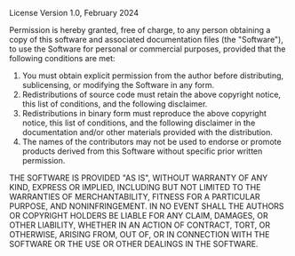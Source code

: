 License
Version 1.0, February 2024

Permission is hereby granted, free of charge, to any person obtaining a copy of this software and associated documentation files (the "Software"), to use the Software for personal or commercial purposes, provided that the following conditions are met:

1. You must obtain explicit permission from the author before distributing, sublicensing, or modifying the Software in any form.
2. Redistributions of source code must retain the above copyright notice, this list of conditions, and the following disclaimer.
3. Redistributions in binary form must reproduce the above copyright notice, this list of conditions, and the following disclaimer in the documentation and/or other materials provided with the distribution.
4. The names of the contributors may not be used to endorse or promote products derived from this Software without specific prior written permission.

THE SOFTWARE IS PROVIDED "AS IS", WITHOUT WARRANTY OF ANY KIND, EXPRESS OR IMPLIED, INCLUDING BUT NOT LIMITED TO THE WARRANTIES OF MERCHANTABILITY, FITNESS FOR A PARTICULAR PURPOSE, AND NONINFRINGEMENT. IN NO EVENT SHALL THE AUTHORS OR COPYRIGHT HOLDERS BE LIABLE FOR ANY CLAIM, DAMAGES, OR OTHER LIABILITY, WHETHER IN AN ACTION OF CONTRACT, TORT, OR OTHERWISE, ARISING FROM, OUT OF, OR IN CONNECTION WITH THE SOFTWARE OR THE USE OR OTHER DEALINGS IN THE SOFTWARE.
